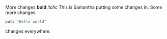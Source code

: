 
More changes
**bold**
*italic*
This is Samantha putting some changes in.
Some more changes.
```Ruby
puts "Hello world"
```
changes everywhere.
